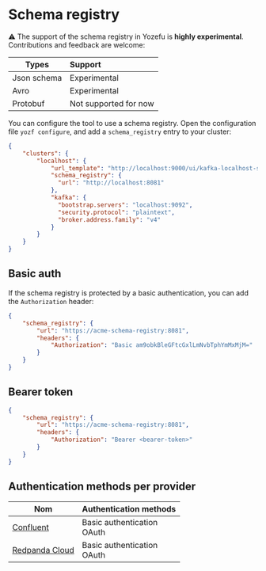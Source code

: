 # Schema registry

⚠️ The support of the schema registry in Yozefu is **highly experimental**. Contributions and feedback are welcome:

| Types       |               Support |
| ----------- | :-------------------- |
| Json schema |          Experimental |
| Avro        |          Experimental |
| Protobuf    | Not supported for now |



You can configure the tool to use a schema registry. Open the configuration file `yozf configure`, and add a `schema_registry` entry to your cluster:
```json
{
    "clusters": {
        "localhost": {
            "url_template": "http://localhost:9000/ui/kafka-localhost-server/topic/{topic}/data?single=true&partition={partition}&offset={offset}",
            "schema_registry": {
              "url": "http://localhost:8081"
            },
            "kafka": {
              "bootstrap.servers": "localhost:9092",
              "security.protocol": "plaintext",
              "broker.address.family": "v4"
            }
        }
    }
}
```





## Basic auth

If the schema registry is protected by a basic authentication, you can add the `Authorization` header:

```json
{
    "schema_registry": {
        "url": "https://acme-schema-registry:8081",
        "headers": {
            "Authorization": "Basic am9obkBleGFtcGxlLmNvbTphYmMxMjM="
        }
    }
}
```


## Bearer token

```json
{
    "schema_registry": {
        "url": "https://acme-schema-registry:8081",
        "headers": {
            "Authorization": "Bearer <bearer-token>"
        }
    }
}

```




## Authentication methods per provider


| Nom                                                                                 | Authentication methods          |
| ----------------------------------------------------------------------------------- | ------------------------------- |
| [Confluent](https://confluent.cloud)                                                | Basic authentication<br>OAuth   |
| [Redpanda Cloud](https://docs.redpanda.com/current/manage/security/authentication/) | Basic authentication<br />OAuth |



